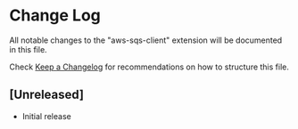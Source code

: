 # Change Log

All notable changes to the "aws-sqs-client" extension will be documented in this file.

Check [Keep a Changelog](http://keepachangelog.com/) for recommendations on how to structure this file.

## [Unreleased]

- Initial release